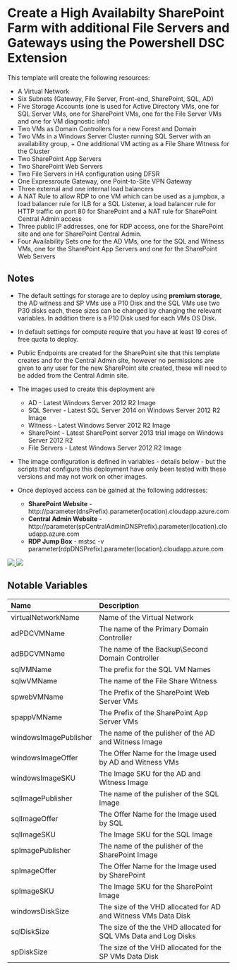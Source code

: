 # Create a High Availabilty SharePoint Farm with additional File Servers and Gateways using the Powershell DSC Extension

This template will create the following resources:

+	A Virtual Network
+	Six Subnets (Gateway, File Server, Front-end, SharePoint, SQL, AD)
+	Five  Storage Accounts (one is used for Active Directory VMs, one for SQL Server VMs, one for SharePoint VMs, one for the File Server VMs and one for VM diagnostic info)
+	Two VMs as Domain Controllers for a new Forest and Domain
+	Two VMs in a Windows Server Cluster running SQL Server with an availability group, + One additional VM acting as a File Share Witness for the Cluster
+	Two SharePoint App Servers
+	Two SharePoint Web Servers
+	Two File Servers in HA configuration using DFSR
+	One Expressroute Gateway, one Point-to-Site VPN Gateway
+	Three external and one internal load balancers
+	A NAT Rule to allow RDP to one VM which can be used as a jumpbox, a load balancer rule for ILB for a SQL Listener, a load balancer rule for HTTP traffic on port 80 for SharePoint and a NAT rule for SharePoint Central Admin access
+	Three public IP addresses, one for RDP access, one for the SharePoint site and one for SharePoint Central Admin.
+	Four Availability Sets one for the AD VMs, one for the SQL and Witness VMs, one for the SharePoint App Servers and one for the SharePoint Web Servers 

## Notes

+	The default settings for storage are to deploy using **premium storage**, the AD witness and SP VMs use a P10 Disk and the SQL VMs use two P30 disks each, these sizes can be changed by changing the relevant variables. In addition there is a P10 Disk used for each VMs OS Disk.

+ 	In default settings for compute require that you have at least 19 cores of free quota to deploy.

+	Public Endpoints are created for the SharePoint site that this template creates and for the Central Admin site, however no permissions are given to any user for the new SharePoint site created, these will need to be added from the Central Admin site.

+ 	The images used to create this deployment are
	+ 	AD - Latest Windows Server 2012 R2 Image
	+ 	SQL Server - Latest SQL Server 2014 on Windows Server 2012 R2 Image
	+ 	Witness - Latest Windows Server 2012 R2 Image
	+	SharePoint - Latest SharePoint server 2013 trial image on Windows Server 2012 R2
	+ 	File Servers - Latest Windows Server 2012 R2 Image

+ 	The image configuration is defined in variables - details below - but the scripts that configure this deployment have only been tested with these versions and may not work on other images.

+ 	Once deployed access can be gained at the following addresses:

	+	**SharePoint Website** - http://parameter(dnsPrefix).parameter(location).cloudapp.azure.com
	+	**Central Admin Website** - http://parameter(spCentralAdminDNSPrefix).parameter(location).cloudapp.azure.com
	+	**RDP Jump Box** - mstsc -v parameter(rdpDNSPrefix).parameter(location).cloudapp.azure.com


<a href="https://portal.azure.com/#create/Microsoft.Template/uri/https%3A%2F%2Fraw.githubusercontent.com%2Fgkazup%2Fazure-templates%2Fmaster%2FGHD-Azure-POC%2Fazuredeploy.json" target="_blank">
    <img src="http://azuredeploy.net/deploybutton.png"/>
</a>
<a href="http://armviz.io/#/?load=https://raw.githubusercontent.com/gkazup/azure-templates/master/GHD-Azure-POC/azuredeploy.json" target="_blank">
  <img src="http://armviz.io/visualizebutton.png"/>
</a>

## Notable Variables

|Name|Description|
|:---|:---------------------|
|virtualNetworkName|Name of the Virtual Network|
|adPDCVMName|The name of the Primary Domain Controller|
|adBDCVMName|The name of the Backup\Second Domain Controller|
|sqlVMName|The prefix for the SQL VM Names|
|sqlwVMName|The name of the File Share Witness|
|spwebVMName|The Prefix of the SharePoint Web Server VMs|
|spappVMName|The Prefix of the SharePoint App Server VMs|
|windowsImagePublisher|The name of the pulisher of the AD and Witness Image|
|windowsImageOffer|The Offer Name for the Image used by AD and Witness VMs|
|windowsImageSKU|The Image SKU for the AD and Witness Image|
|sqlImagePublisher|The name of the pulisher of the SQL Image|
|sqlImageOffer|The Offer Name for the Image used by SQL|
|sqlImageSKU|The Image SKU for the SQL Image|
|spImagePublisher|The name of the pulisher of the SharePoint Image|
|spImageOffer|The Offer Name for the Image used by SharePoint|
|spImageSKU|The Image SKU for the SharePoint Image|
|windowsDiskSize|The size of the VHD allocated for AD and Witness VMs Data Disk|
|sqlDiskSize|The size of the the VHD allocated for SQL VMs Data and Log Disks|
|spDiskSize|The size of the VHD allocated for the SP VMs Data Disk|
